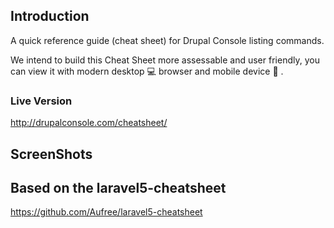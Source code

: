 ## Introduction

A quick reference guide (cheat sheet) for Drupal Console listing commands.

We intend to build this Cheat Sheet more assessable and user friendly, you can view it with modern desktop :computer: browser and mobile device :iphone: .

### Live Version

http://drupalconsole.com/cheatsheet/

## ScreenShots

<!-- ![](http://ww3.sinaimg.cn/large/76dc7f1bjw1f2mqhtw9v6j21bs10m7fs.jpg) -->

## Based on the laravel5-cheatsheet

https://github.com/Aufree/laravel5-cheatsheet
